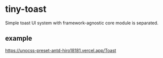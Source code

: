 # tiny-toast

Simple toast UI system with framework-agnostic core module is separated.

## example

https://unocss-preset-antd-hiro18181.vercel.app/Toast
